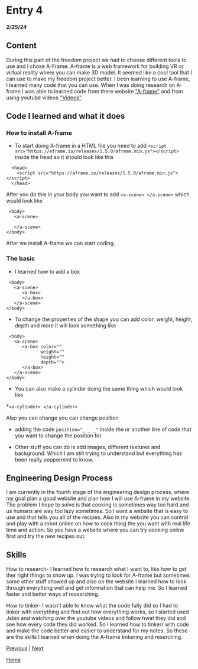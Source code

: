 # Entry 4
##### 2/25/24

## Content 
During this part of the freedom project we had to choose different tools to use and I chose A-Frame. A-frame is a web framework for building VR or virtual reality where you can make 3D model. It seemed like a cool tool that I can use to make my freedom project better. I been learning to use A-frame, I learned many code that you can use. When I was doing research on A-frame I was able to learned code from there website ["A-frame"](https://aframe.io/docs/1.5.0/introduction/) and from using youtube videos ["Videos"](https://www.youtube.com/watch?v=ktjMCanKNLk&list=PL8MkBHej75fJD-HveDzm4xKrciC5VfYuV).

## Code I learned and what it does

### How to install A-frame
* To start doing A-frame in a HTML file you need to add ````<script src="https://aframe.io/releases/1.5.0/aframe.min.js"></script>```` inside the head so it should look like this
````
  <head>
    <script src="https://aframe.io/releases/1.5.0/aframe.min.js"></script>
  </head>
````
After you do this in your body you want to add ````<a-scene> </a-scene>```` which would look like
````
 <body>
   <a-scene>

   </a-scene>
</body>
````

After we install A-frame we can start coding.

### The basic

* I learned how to add a box
````
 <body>
   <a-scene>
      <a-box>
      </a-box>
   </a-scene>
</body>

````

* To change the properties of the shape you can add color, weight, height, depth and more it will look something like
````
 <body>
   <a-scene>
      <a-box color=""
             weight=""
             height=""
             depth="">
      </a-box>
   </a-scene>
</body>

````

* You can also make a cylinder doing the same thing which would look like

*````<a-cylinder> </a-cylinder>````

Also you can change you can change position 

* adding the code ````position="_ _ _"```` inside the <a-box> or another line of code that you want to change the position for.

* Other stuff you can do is add images, different textures and background. Which I am still trying to understand but everything has been really peppermint to know. 

  
## Engineering Design Process
I am currently in the fourth stage of the engineering design process, where my goal plan a good website and plan how I will use A-frame in my website. The problem I hope to solve is that cooking is sometimes way too hard and us humans are way too lazy sometimes. So I want a website that is easy to use and that tells you all of the recipes. Also in my website you can control and play with a robot online on how to cook thing the you want with real life time and action. So you have a website where you can try cooking online first and try the new recipes out.



## Skills 

How to research- I learned how to research what I want to, like how to get ther right things to show up. I was trying to look for A-frame but sometimes some other stuff showed up and also on the website I learned how to look through everything well and get information that can help me. So I learned faster and better ways of researching.

How to tinker- I wasn't able to know what the code fully did so I had to tinker with everything and find out how everything works, so I started used Jsbin and watching over the youtube videos and follow hwat they did and see how every code they did worked. So I learned how to tinkerr with code and make the code better and easier to understand for my notes. So these are the skills I learned when doing the A-frame tinkering and reserching.




[Previous](entry02.md) | [Next](entry04.md)

[Home](../README.md)



